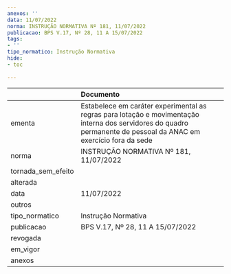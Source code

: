 ```yaml
---
anexos: ''
data: 11/07/2022
norma: INSTRUÇÃO NORMATIVA Nº 181, 11/07/2022
publicacao: BPS V.17, Nº 28, 11 A 15/07/2022
tags:
- ''
tipo_normatico: Instrução Normativa
hide: 
- toc 
 
---
```


|                    | Documento                                                                                                                                                         |
|:-------------------|:------------------------------------------------------------------------------------------------------------------------------------------------------------------|
| ementa             | Estabelece em caráter experimental as regras para lotação e movimentação interna dos servidores do quadro permanente de pessoal da ANAC em exercício fora da sede |
| norma              | INSTRUÇÃO NORMATIVA Nº 181, 11/07/2022                                                                                                                            |
| tornada_sem_efeito |                                                                                                                                                                   |
| alterada           |                                                                                                                                                                   |
| data               | 11/07/2022                                                                                                                                                        |
| outros             |                                                                                                                                                                   |
| tipo_normatico     | Instrução Normativa                                                                                                                                               |
| publicacao         | BPS V.17, Nº 28, 11 A 15/07/2022                                                                                                                                  |
| revogada           |                                                                                                                                                                   |
| em_vigor           |                                                                                                                                                                   |
| anexos             |                                                                                                                                                                   |